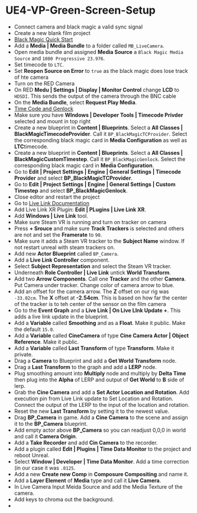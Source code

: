 # UE4-VP-Green-Screen-Setup

* Connect camera and black magic a valid sync signal
* Create a new blank film project
* [Black Magic Quick Start](https://docs.unrealengine.com/4.26/en-US/WorkingWithMedia/ProVideoIO/BlackmagicQuickStart/)
* Add a **Media  | Media Bundle** to a folder called `MB_LiveCamera`.
* Open media bundle and assigned **Media Source** a `Black Magic Media Source` and `1080 Progressive 23.976`.  
* Set timecode to `LTC`.
* Set **Reopen Source on Error** to `true` as the black magic does lose track of hte camera
* Turn on the RED Camera
* On RED **Medu | Settings | Display | Monitor Control** change **LCD** to `HDSDI`.  This sends the output of the camera through the BNC cable
* On the **Media Bundle**, select **Request Play Media**.
* [Time Code and Genlock](https://docs.unrealengine.com/4.26/en-US/WorkingWithMedia/ProVideoIO/TimecodeGenlock/)
* Make sure you have **WIndows | Developer Tools | Timecode Privder** selected and mount in top right
* Create a new blueprint in **Content | Blueprints**. Select a **All Classes | BlackMagicTimecodeProvider**.  Call it `BP_BlackMagicTCProvider`. Select the corresponding black magic card in **Media Configuration** as well as **LTC**timecode.
* Create a new blueprint in **Content | Blueprints**. Select a **All Classes | BlackMagicCustomTimestep**.  Call it `BP_BlackMagicGenlock`.  Select the corresponding black magic card in **Media Configuration**.
* Go to **Edit | Project Settings | Engine | General Settings | Timecode Provider** and select **BP_BlackMagicTCProvider**.
* Go to **Edit | Project Settings | Engine | General Settings | Custom Timestep** and select **BP_BlackMagicGenlock**.
* Close editor and restart the project
* Go to [Live Link Documentation](https://docs.unrealengine.com/4.26/en-US/AnimatingObjects/SkeletalMeshAnimation/LiveLinkPlugin/Livelinkxr/)
* Add Live Link XR Plugin: **Edit | PLugins | Live Link XR**.
* Add **Windows | Live Link** tool.
* Make sure Steam VR is running and turn on tracker on camera
* Press **+ Srouce** and make sure **Track Trackers** is selected and others are not and set the **Framerate** to `90`.
* Make sure it adds a Steam VR tracker to the **Subject Name** window.  If not restart unreal with steam trackers on.
* Add new **Actor Blueprint** called `BP_Camera`.
* Add a **Live Link Controller** component.
* Select **Subject Representation** and select the Steam VR tracker.
* Underneath **Role Controller | Live Link** untick **World Transform**.
* Add two **Arrow Components**.  Call one **Tracker** and the other **Camera**. Put Camera under tracker.  Change color of camera arrow to blue.
* Add an offset for the camera arrow.  The **Z** offset on our rig was `-33.02cm`.  The **X** offset at **-2.54cm**. This is based on how far the center of the tracker is to teh center of the sensor on the film camera
* Go to the **Event Graph** and a **Live Link | On Live LInk Update +**.  This adds a live link update in the blueprint.
* Add a **Variable** called **Smoothing** and as a **Float**. Make it public. Make the default `15.0`.
* Add a **Variable** called **CineCamera** of type **Cine Camera Actor | Object Reference**. Make it public.
* Add a **Variable** called **Last Transform** of type **Transform**. Make it private.
* Drag a **Camera** to Blueprint and add a **Get World Transform** node.
* Drag a **Last Transform** to the graph and add a **LERP** node.
* Plug smoothing amount into **Multiply** node and multiply by **Delta Time** then plug into the **Alpha** of LERP and output of **Get World** to **B** side of lerp.
* Grab the **Cine Camera** and add a **Set Actor Location and Rotation**. Add execution pin from Live Link update to Set Location and Rotation.  Connect the output of the LERP to the input of the location and rotation.
*  Reset the new **Last Transform** by setting it to the newest value.
*  Drag **BP_Camera** in game.  Add a **Cine Camera** to the scene and assign it to the **BP_Camera** blueprint.
*  Add empty actor above **BP_Camera** so you can readjust 0,0,0 in world and call it **Camera Origin**.
*  Add a **Take Recorder** and add **Cin Camera** to the recorder.
*  Add a plugin called **Edit | Plugins | Time Data Monitor** to the project and reboot Unreal.
*  Select **Window | Developer | Time Data Monitor**.  Add a time correction (in our case it was `.0125`.
*  Add a new **Create new Comp** in **Composure Compositing** and name it.
*  Add a **Layer Element** of **Media** type and call it **Live Camera**.
*  In Live Camera Input Meida Source and add the Media Texture of the camera. 
*  Add keys to chroma out the background.
*   
